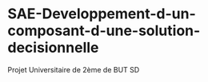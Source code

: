 # SAE-Developpement-d-un-composant-d-une-solution-decisionnelle
Projet Universitaire de 2ème de BUT SD
